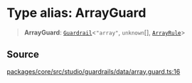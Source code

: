 # Type alias: ArrayGuard

> **ArrayGuard**: [`Guardrail`](../../../interfaces/Guardrail.md)\<`"array"`, `unknown`[], [`ArrayRule`](../../../../../events/inference/validate/guardrails/array/classes/ArrayRule.md)\>

## Source

[packages/core/src/studio/guardrails/data/array.guard.ts:16](https://github.com/VictorS67/encre/blob/c09849eb59af073bf23be826a912f2ba4f635f93/packages/core/src/studio/guardrails/data/array.guard.ts#L16)
